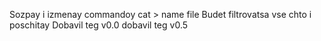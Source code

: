 Sozpay i izmenay commandoy cat > name file Budet filtrovatsa vse chto i poschitay
Dobavil teg v0.0
dobavil teg v0.5
